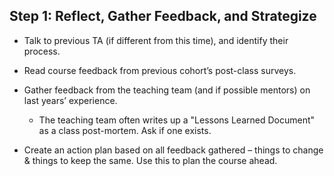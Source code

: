 ## Step 1: Reflect, Gather Feedback, and Strategize

* Talk to previous TA (if different from this time), and identify their process.

* Read course feedback from previous cohort’s post-class surveys.

* Gather feedback from the teaching team (and if possible mentors) on last years’ experience.

  * The teaching team often writes up a "Lessons Learned Document" as a class post-mortem. Ask if one exists.

* Create an action plan based on all feedback gathered – things to change & things to keep the same. Use this to plan the course ahead.
